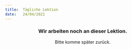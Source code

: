 ```yaml
---
title:  Tägliche Lektion
date:   24/04/2021
---
```


### <center>Wir arbeiten noch an dieser Lektion.</center>
<center>Bitte komme später zurück.</center>